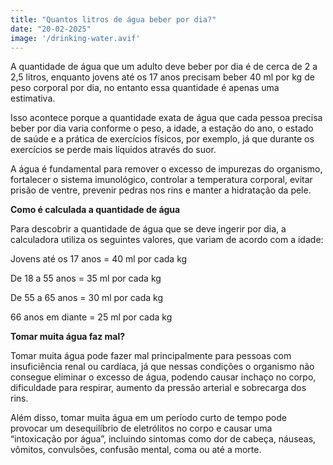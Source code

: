 ```yaml
---
title: "Quantos litros de água beber por dia?"
date: "20-02-2025"
image: '/drinking-water.avif'
---
```


A quantidade de água que um adulto deve beber por dia é de cerca de 2 a 2,5 litros, enquanto jovens até os 17 anos precisam beber 40 ml por kg de peso corporal por dia, no entanto essa quantidade é apenas uma estimativa.

Isso acontece porque a quantidade exata de água que cada pessoa precisa beber por dia varia conforme o peso, a idade, a estação do ano, o estado de saúde e a prática de exercícios físicos, por exemplo, já que durante os exercícios se perde mais líquidos através do suor.

A água é fundamental para remover o excesso de impurezas do organismo, fortalecer o sistema imunológico, controlar a temperatura corporal, evitar prisão de ventre, prevenir pedras nos rins e manter a hidratação da pele. 


**Como é calculada a quantidade de água**

Para descobrir a quantidade de água que se deve ingerir por dia, a calculadora utiliza os seguintes valores, que variam de acordo com a idade:




  Jovens até os 17 anos =	40 ml por cada kg

  De 18 a 55 anos = 35 ml por cada kg

  De 55 a 65 anos =	30 ml por cada kg

  66 anos em diante = 25 ml por cada kg

**Tomar muita água faz mal?**

Tomar muita água pode fazer mal principalmente para pessoas com insuficiência renal ou cardíaca, já que nessas condições o organismo não consegue eliminar o excesso de água, podendo causar inchaço no corpo, dificuldade para respirar, aumento da pressão arterial e sobrecarga dos rins.

Além disso, tomar muita água em um período curto de tempo pode provocar um desequilíbrio de eletrólitos no corpo e causar uma “intoxicação por água”, incluindo sintomas como dor de cabeça, náuseas, vômitos, convulsões, confusão mental, coma ou até a morte.
